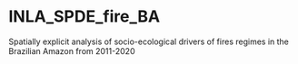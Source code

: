 # INLA_SPDE_fire_BA
Spatially explicit analysis of socio-ecological drivers of fires regimes in the Brazilian Amazon from 2011-2020
